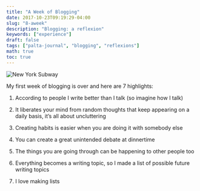 ```yaml
---
title: "A Week of Blogging"
date: 2017-10-23T09:19:29-04:00
slug: "8-aweek"
description: "Blogging: a reflexion"
keywords: ["experience"]
draft: false
tags: ["palta-journal", "blogging", "reflexions"]
math: true
toc: true
---
```

![New York Subway](/addhana/8-aweek.jpeg)

My first week of blogging is over and here are 7 highlights:

1. According to people I write better than I talk (so imagine how I talk)

2. It liberates your mind from random thoughts that keep appearing on a daily basis, it’s all about uncluttering

3. Creating habits is easier when you are doing it with somebody else

4. You can create a great unintended debate at dinnertime

5. The things you are going through can be happening to other people too

6. Everything becomes a writing topic, so I made a list of possible future writing topics

7. I love making lists